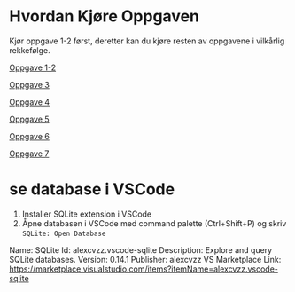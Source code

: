 # Hvordan Kjøre Oppgaven

Kjør oppgave 1-2 først, deretter kan du kjøre resten av oppgavene i vilkårlig rekkefølge.

[Oppgave 1-2](./oppgave1og2.ipynb)

[Oppgave 3](./oppgave3.ipynb)

[Oppgave 4](./oppgave4.ipynb)

[Oppgave 5](./oppgave5.ipynb)

[Oppgave 6](./oppgave6.ipynb)

[Oppgave 7](./oppgave7.ipynb)

# se database i VSCode

1. Installer SQLite extension i VSCode
2. Åpne databasen i VSCode med command palette (Ctrl+Shift+P) og skriv `SQLite: Open Database`

Name: SQLite
Id: alexcvzz.vscode-sqlite
Description: Explore and query SQLite databases.
Version: 0.14.1
Publisher: alexcvzz
VS Marketplace Link: https://marketplace.visualstudio.com/items?itemName=alexcvzz.vscode-sqlite
